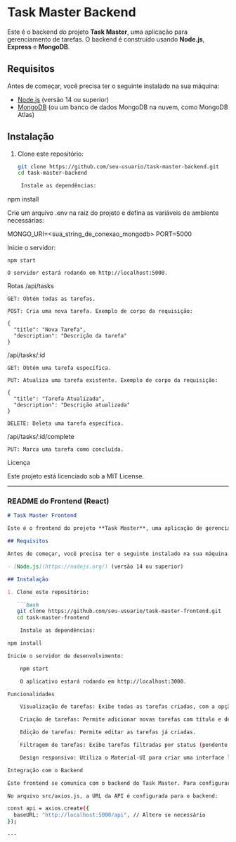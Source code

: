 
# Task Master Backend

Este é o backend do projeto **Task Master**, uma aplicação para gerenciamento de tarefas. O backend é construído usando **Node.js**, **Express** e **MongoDB**.

## Requisitos

Antes de começar, você precisa ter o seguinte instalado na sua máquina:

- [Node.js](https://nodejs.org/) (versão 14 ou superior)
- [MongoDB](https://www.mongodb.com/) (ou um banco de dados MongoDB na nuvem, como MongoDB Atlas)

## Instalação

1. Clone este repositório:

   ```bash
   git clone https://github.com/seu-usuario/task-master-backend.git
   cd task-master-backend

    Instale as dependências:

npm install

Crie um arquivo .env na raiz do projeto e defina as variáveis de ambiente necessárias:

MONGO_URI=<sua_string_de_conexao_mongodb>
PORT=5000

Inicie o servidor:

    npm start

    O servidor estará rodando em http://localhost:5000.

Rotas
/api/tasks

    GET: Obtém todas as tarefas.

    POST: Cria uma nova tarefa. Exemplo de corpo da requisição:

    {
      "title": "Nova Tarefa",
      "description": "Descrição da tarefa"
    }

/api/tasks/:id

    GET: Obtém uma tarefa específica.

    PUT: Atualiza uma tarefa existente. Exemplo de corpo da requisição:

    {
      "title": "Tarefa Atualizada",
      "description": "Descrição atualizada"
    }

    DELETE: Deleta uma tarefa específica.

/api/tasks/:id/complete

    PUT: Marca uma tarefa como concluída.

Licença

Este projeto está licenciado sob a MIT License.


---

### **README do Frontend (React)**

```markdown
# Task Master Frontend

Este é o frontend do projeto **Task Master**, uma aplicação de gerenciamento de tarefas construída com **React** e **Material-UI**.

## Requisitos

Antes de começar, você precisa ter o seguinte instalado na sua máquina:

- [Node.js](https://nodejs.org/) (versão 14 ou superior)

## Instalação

1. Clone este repositório:

   ```bash
   git clone https://github.com/seu-usuario/task-master-frontend.git
   cd task-master-frontend

    Instale as dependências:

npm install

Inicie o servidor de desenvolvimento:

    npm start

    O aplicativo estará rodando em http://localhost:3000.

Funcionalidades

    Visualização de tarefas: Exibe todas as tarefas criadas, com a opção de marcá-las como concluídas.

    Criação de tarefas: Permite adicionar novas tarefas com título e descrição.

    Edição de tarefas: Permite editar as tarefas já criadas.

    Filtragem de tarefas: Exibe tarefas filtradas por status (pendente ou concluída).

    Design responsivo: Utiliza o Material-UI para criar uma interface limpa e responsiva.

Integração com o Backend

Este frontend se comunica com o backend do Task Master. Para configurar o backend, siga as instruções no README do Backend.

No arquivo src/axios.js, a URL da API é configurada para o backend:

const api = axios.create({
  baseURL: "http://localhost:5000/api", // Altere se necessário
});

---

